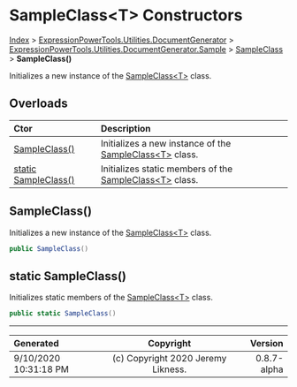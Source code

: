 ﻿# SampleClass&lt;T> Constructors

[Index](../index.md) > [ExpressionPowerTools.Utilities.DocumentGenerator](ExpressionPowerTools.Utilities.DocumentGenerator.a.md) > [ExpressionPowerTools.Utilities.DocumentGenerator.Sample](ExpressionPowerTools.Utilities.DocumentGenerator.Sample.n.md) > [SampleClass<T>](ExpressionPowerTools.Utilities.DocumentGenerator.Sample.SampleClass`1.cs.md) > **SampleClass()**

Initializes a new instance of the [SampleClass&lt;T>](ExpressionPowerTools.Utilities.DocumentGenerator.Sample.SampleClass`1.cs.md) class.

## Overloads

| Ctor | Description |
| :-- | :-- |
| [SampleClass()](#sampleclass) | Initializes a new instance of the [SampleClass&lt;T>](ExpressionPowerTools.Utilities.DocumentGenerator.Sample.SampleClass`1.cs.md) class. |
| [static SampleClass()](#static-sampleclass) | Initializes static members of the [SampleClass&lt;T>](ExpressionPowerTools.Utilities.DocumentGenerator.Sample.SampleClass`1.cs.md) class. |

## SampleClass()

Initializes a new instance of the [SampleClass&lt;T>](ExpressionPowerTools.Utilities.DocumentGenerator.Sample.SampleClass`1.cs.md) class.

```csharp
public SampleClass()
```



## static SampleClass()

Initializes static members of the [SampleClass&lt;T>](ExpressionPowerTools.Utilities.DocumentGenerator.Sample.SampleClass`1.cs.md) class.

```csharp
public static SampleClass()
```



---

| Generated | Copyright | Version |
| :-- | :-: | --: |
| 9/10/2020 10:31:18 PM | (c) Copyright 2020 Jeremy Likness. | 0.8.7-alpha |
